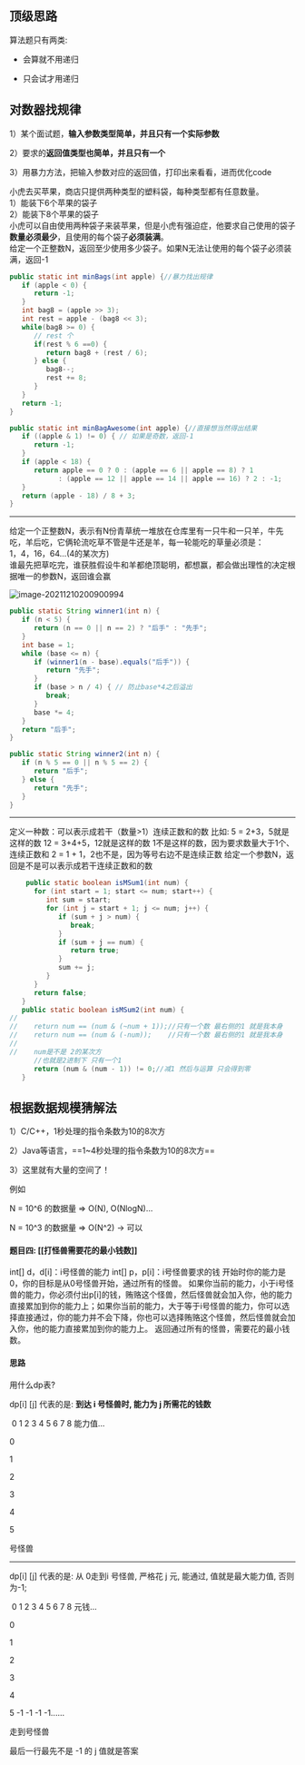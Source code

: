 ## 顶级思路

算法题只有两类:

- 会算就不用递归

- 只会试才用递归



## 对数器找规律

1）某个面试题，**输入参数类型简单，并且只有一个实际参数**

2）要求的**返回值类型也简单，并且只有一个**

3）用暴力方法，把输入参数对应的返回值，打印出来看看，进而优化code







小虎去买苹果，商店只提供两种类型的塑料袋，每种类型都有任意数量。   
1）能装下6个苹果的袋子  
2）能装下8个苹果的袋子  
小虎可以自由使用两种袋子来装苹果，但是小虎有强迫症，他要求自己使用的袋子**数量必须最少**，且使用的每个袋子**必须装满**。  
给定一个正整数N，返回至少使用多少袋子。如果N无法让使用的每个袋子必须装满，返回-1  

```java
public static int minBags(int apple) {//暴力找出规律
   if (apple < 0) {
      return -1;
   }
   int bag8 = (apple >> 3);
   int rest = apple - (bag8 << 3);
   while(bag8 >= 0) {
      // rest 个
      if(rest % 6 ==0) {
         return bag8 + (rest / 6);
      } else {
         bag8--;
         rest += 8;
      }
   }
   return -1;
}

public static int minBagAwesome(int apple) {//直接想当然得出结果
   if ((apple & 1) != 0) { // 如果是奇数，返回-1
      return -1;
   }
   if (apple < 18) {
      return apple == 0 ? 0 : (apple == 6 || apple == 8) ? 1
            : (apple == 12 || apple == 14 || apple == 16) ? 2 : -1;
   }
   return (apple - 18) / 8 + 3;
}
```

---



给定一个正整数N，表示有N份青草统一堆放在仓库里有一只牛和一只羊，牛先吃，羊后吃，它俩轮流吃草不管是牛还是羊，每一轮能吃的草量必须是：  
1，4，16，64…(4的某次方)  
谁最先把草吃完，谁获胜假设牛和羊都绝顶聪明，都想赢，都会做出理性的决定根据唯一的参数N，返回谁会赢  

![image-20211210200900994](https://s2.loli.net/2021/12/10/c9M64wA1NrWzE8o.png)

```java
public static String winner1(int n) {
   if (n < 5) {
      return (n == 0 || n == 2) ? "后手" : "先手";
   }
   int base = 1;
   while (base <= n) {
      if (winner1(n - base).equals("后手")) {
         return "先手";
      }
      if (base > n / 4) { // 防止base*4之后溢出
         break;
      }
      base *= 4;
   }
   return "后手";
}

public static String winner2(int n) {
   if (n % 5 == 0 || n % 5 == 2) {
      return "后手";
   } else {
      return "先手";
   }
}
```

---



定义一种数：可以表示成若干（数量>1）连续正数和的数
比如:
5 = 2+3，5就是这样的数
12 = 3+4+5，12就是这样的数
1不是这样的数，因为要求数量大于1个、连续正数和
2 = 1 + 1，2也不是，因为等号右边不是连续正数
给定一个参数N，返回是不是可以表示成若干连续正数和的数

```java
    public static boolean isMSum1(int num) {
      for (int start = 1; start <= num; start++) {
         int sum = start;
         for (int j = start + 1; j <= num; j++) {
            if (sum + j > num) {
               break;
            }
            if (sum + j == num) {
               return true;
            }
            sum += j;
         }
      }
      return false;
   }
   public static boolean isMSum2(int num) {
//    
//    return num == (num & (~num + 1));//只有一个数 最右侧的1 就是我本身
//    return num == (num & (-num));    //只有一个数 最右侧的1 就是我本身
//    
//    num是不是 2的某次方
      //也就是2进制下 只有一个1
      return (num & (num - 1)) != 0;//减1 然后与运算 只会得到零
   }
```



## 根据数据规模猜解法

1）C/C++，1秒处理的指令条数为10的8次方

2）Java等语言，==1~4秒处理的指令条数为10的8次方==

3）这里就有大量的空间了！



例如

N = 10^6 的数据量   =>   O(N), O(NlogN)...

N = 10^3 的数据量   =>   O(N^2) -> 可以 



#### 题目四: [[打怪兽需要花的最小钱数]]

int[] d，d[i]：i号怪兽的能力
int[] p，p[i]：i号怪兽要求的钱
开始时你的能力是0，你的目标是从0号怪兽开始，通过所有的怪兽。
如果你当前的能力，小于i号怪兽的能力，你必须付出p[i]的钱，贿赂这个怪兽，然后怪兽就会加入你，他的能力直接累加到你的能力上；如果你当前的能力，大于等于i号怪兽的能力，你可以选择直接通过，你的能力并不会下降，你也可以选择贿赂这个怪兽，然后怪兽就会加入你，他的能力直接累加到你的能力上。
返回通过所有的怪兽，需要花的最小钱数。

#### 思路

用什么dp表?



dp[i] [j] 代表的是: **到达 i 号怪兽时, 能力为 j 所需花的钱数**



​	0	1	2	3	4	5	6	7	8 能力值...

0

1

2

3

4

5

号怪兽



---



dp[i] [j] 代表的是: 从 0走到i 号怪兽, 严格花 j 元, 能通过, 值就是最大能力值, 否则为-1;



​	0	1	2	3	4	5	6	7	8 元钱...

0

1

2

3

4

5 -1  -1  -1   -1......

走到号怪兽

最后一行最先不是 -1 的 j 值就是答案



